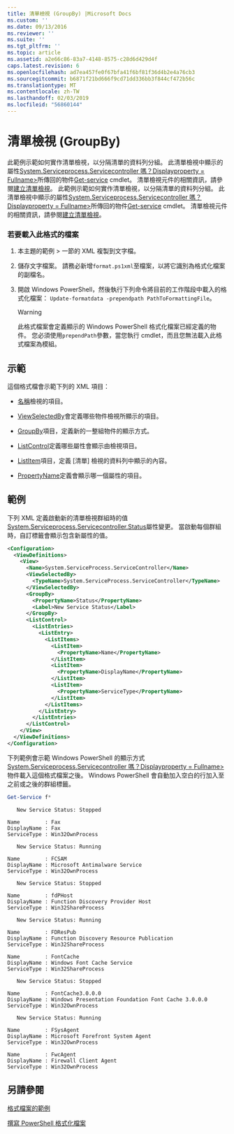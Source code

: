 ```yaml
---
title: 清單檢視 (GroupBy) |Microsoft Docs
ms.custom: ''
ms.date: 09/13/2016
ms.reviewer: ''
ms.suite: ''
ms.tgt_pltfrm: ''
ms.topic: article
ms.assetid: a2e66c86-83a7-4148-8575-c28d6d429d4f
caps.latest.revision: 6
ms.openlocfilehash: ad7ea457fe0f67bfa41f6bf81f36d4b2e4a76cb3
ms.sourcegitcommit: b6871f21bd666f9cd71dd336bb3f844cf472b56c
ms.translationtype: MT
ms.contentlocale: zh-TW
ms.lasthandoff: 02/03/2019
ms.locfileid: "56860144"
---
```

# <a name="list-view-groupby"></a>清單檢視 (GroupBy)

此範例示範如何實作清單檢視，以分隔清單的資料列分組。 此清單檢視中顯示的屬性[System.Serviceprocess.Servicecontroller 嗎？Displayproperty = Fullname>](/dotnet/api/System.ServiceProcess.ServiceController)所傳回的物件[Get-service](/powershell/module/microsoft.powershell.management/get-service) cmdlet。 清單檢視元件的相關資訊，請參閱[建立清單檢視](./creating-a-list-view.md)。
此範例示範如何實作清單檢視，以分隔清單的資料列分組。 此清單檢視中顯示的屬性[System.Serviceprocess.Servicecontroller 嗎？Displayproperty = Fullname>](/dotnet/api/System.ServiceProcess.ServiceController)所傳回的物件[Get-service](/powershell/module/Microsoft.PowerShell.Management/Get-Service) cmdlet。 清單檢視元件的相關資訊，請參閱[建立清單檢視](./creating-a-list-view.md)。

### <a name="to-load-this-formatting-file"></a>若要載入此格式的檔案

1. 本主題的範例 > 一節的 XML 複製到文字檔。

2. 儲存文字檔案。 請務必新增`format.ps1xml`至檔案，以將它識別為格式化檔案的副檔名。

3. 開啟 Windows PowerShell，然後執行下列命令將目前的工作階段中載入的格式化檔案： `Update-formatdata -prependpath PathToFormattingFile`。

   > [!WARNING]
   > 此格式檔案會定義顯示的 Windows PowerShell 格式化檔案已經定義的物件。 您必須使用`prependPath`參數，當您執行 cmdlet，而且您無法載入此格式檔案為模組。

## <a name="demonstrates"></a>示範

這個格式檔會示範下列的 XML 項目：

- [名稱](./name-element-for-view-format.md)檢視的項目。

- [ViewSelectedBy](./viewselectedby-element-format.md)會定義哪些物件檢視所顯示的項目。

- [GroupBy](./viewselectedby-element-format.md)項目，定義新的一整組物件的顯示方式。

- [ListControl](./listcontrol-element-format.md)定義哪些屬性會顯示由檢視項目。

- [ListItem](./listitem-element-for-listitems-for-listcontrol-format.md)項目，定義 [清單] 檢視的資料列中顯示的內容。

- [PropertyName](./propertyname-element-for-listitem-for-listcontrol-format.md)定義會顯示哪一個屬性的項目。

## <a name="example"></a>範例

下列 XML 定義啟動新的清單檢視群組時的值[System.Serviceprocess.Servicecontroller.Status](/dotnet/api/System.ServiceProcess.ServiceController.Status)屬性變更。 當啟動每個群組時，自訂標籤會顯示包含新屬性的值。

```xml
<Configuration>
  <ViewDefinitions>
    <View>
      <Name>System.ServiceProcess.ServiceController</Name>
      <ViewSelectedBy>
        <TypeName>System.ServiceProcess.ServiceController</TypeName>
      </ViewSelectedBy>
      <GroupBy>
        <PropertyName>Status</PropertyName>
        <Label>New Service Status</Label>
      </GroupBy>
      <ListControl>
        <ListEntries>
          <ListEntry>
            <ListItems>
              <ListItem>
                <PropertyName>Name</PropertyName>
              </ListItem>
              <ListItem>
                <PropertyName>DisplayName</PropertyName>
              </ListItem>
              <ListItem>
                <PropertyName>ServiceType</PropertyName>
              </ListItem>
            </ListItems>
          </ListEntry>
        </ListEntries>
      </ListControl>
    </View>
  </ViewDefinitions>
</Configuration>
```

下列範例會示範 Windows PowerShell 的顯示方式[System.Serviceprocess.Servicecontroller 嗎？Displayproperty = Fullname>](/dotnet/api/System.ServiceProcess.ServiceController)物件載入這個格式檔案之後。 Windows PowerShell 會自動加入空白的行加入至之前或之後的群組標籤。

```powershell
Get-Service f*
```

```output
   New Service Status: Stopped

Name        : Fax
DisplayName : Fax
ServiceType : Win32OwnProcess

   New Service Status: Running

Name        : FCSAM
DisplayName : Microsoft Antimalware Service
ServiceType : Win32OwnProcess

   New Service Status: Stopped

Name        : fdPHost
DisplayName : Function Discovery Provider Host
ServiceType : Win32ShareProcess

   New Service Status: Running

Name        : FDResPub
DisplayName : Function Discovery Resource Publication
ServiceType : Win32ShareProcess

Name        : FontCache
DisplayName : Windows Font Cache Service
ServiceType : Win32ShareProcess

   New Service Status: Stopped

Name        : FontCache3.0.0.0
DisplayName : Windows Presentation Foundation Font Cache 3.0.0.0
ServiceType : Win32OwnProcess

   New Service Status: Running

Name        : FSysAgent
DisplayName : Microsoft Forefront System Agent
ServiceType : Win32OwnProcess

Name        : FwcAgent
DisplayName : Firewall Client Agent
ServiceType : Win32OwnProcess
```

## <a name="see-also"></a>另請參閱

[格式檔案的範例](./examples-of-formatting-files.md)

[撰寫 PowerShell 格式化檔案](./writing-a-powershell-formatting-file.md)
